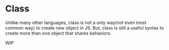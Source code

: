 Class
=====

Unlike many other languages, class is not a only way(not even most common way) to create new object in JS. But, class is still a useful syntax to create more than one object that shares behaviors.

WIP
